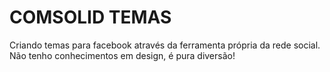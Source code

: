 # COMSOLID TEMAS
Criando temas para facebook através da ferramenta própria da rede social.
Não tenho conhecimentos em design, é pura diversão!
